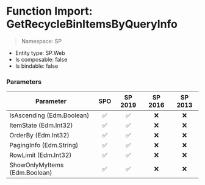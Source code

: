 # Function Import: GetRecycleBinItemsByQueryInfo

> Namespace: SP

- Entity type: SP.Web
- Is composable: false
- Is bindable: false

### Parameters

Parameter | SPO | SP 2019 | SP 2016 | SP 2013
----------|:---:|:-------:|:-------:|:-------:
IsAscending (Edm.Boolean) | ✅ | ✅ | ❌ | ❌
ItemState (Edm.Int32) | ✅ | ✅ | ❌ | ❌
OrderBy (Edm.Int32) | ✅ | ✅ | ❌ | ❌
PagingInfo (Edm.String) | ✅ | ✅ | ❌ | ❌
RowLimit (Edm.Int32) | ✅ | ✅ | ❌ | ❌
ShowOnlyMyItems (Edm.Boolean) | ✅ | ✅ | ❌ | ❌